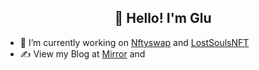 <h2 align="center">👋 Hello! I'm Glu</h2>

- 🔭 I’m currently working on [Nftyswap](https://github.com/Ecto-Finance) and [LostSoulsNFT](https://twitter.com/0xglu)
- ✍️ View my Blog at [Mirror](https://mirror.xyz/0xglu.eth) and [](https://blog.nftyswap.org)


<!--START_SECTION:waka-->
<!--END_SECTION:waka-->
